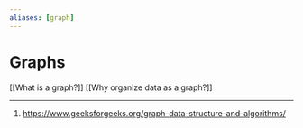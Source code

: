 ```yaml
---
aliases: [graph]
---
```

# Graphs
[[What is a graph?]]
[[Why organize data as a graph?]]



---
1. https://www.geeksforgeeks.org/graph-data-structure-and-algorithms/